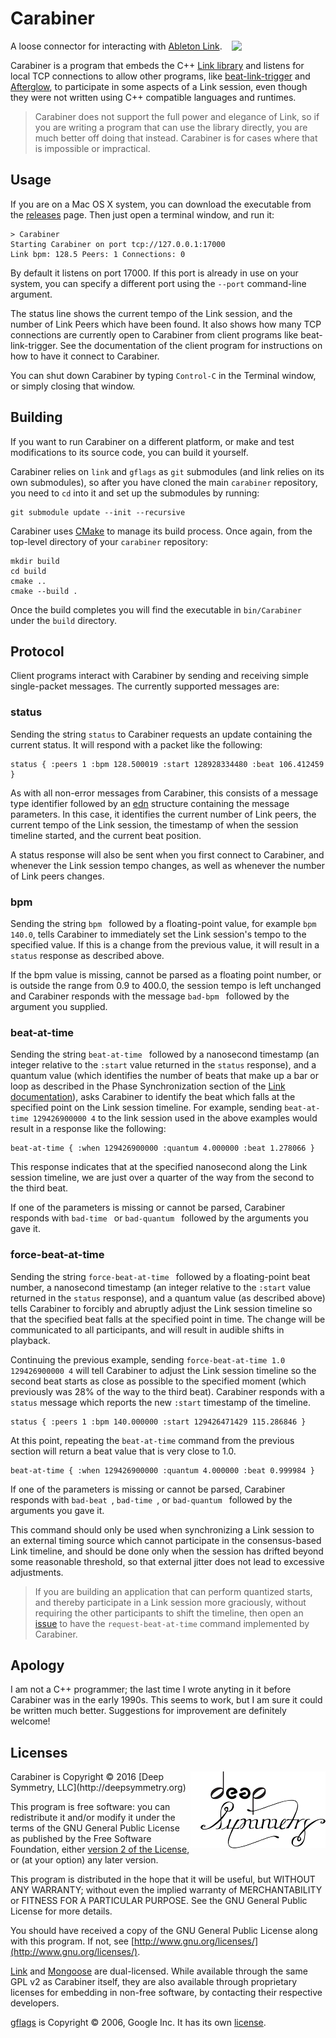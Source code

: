# Carabiner

<image align="right" width="150" src="doc/assets/carabiner.jpg">

A loose connector for interacting with
[Ableton Link](https://www.ableton.com/en/link/).

Carabiner is a program that embeds the C++
[Link library](https://github.com/Ableton/link) and listens for local
TCP connections to allow other programs, like
[beat-link-trigger](https://github.com/brunchboy/beat-link-trigger#beat-link-trigger)
and [Afterglow](https://github.com/brunchboy/afterglow#afterglow), to
participate in some aspects of a Link session, even though they were
not written using C++ compatible languages and runtimes.

> Carabiner does not support the full power and elegance of Link, so
> if you are writing a program that can use the library directly, you
> are much better off doing that instead. Carabiner is for cases where
> that is impossible or impractical.

## Usage

If you are on a Mac OS X system, you can download the executable from
the [releases](https://github.com/brunchboy/carabiner/releases) page.
Then just open a terminal window, and run it:

    > Carabiner
    Starting Carabiner on port tcp://127.0.0.1:17000
    Link bpm: 128.5 Peers: 1 Connections: 0

By default it listens on port 17000. If this port is already in use on
your system, you can specify a different port using the `--port`
command-line argument.

The status line shows the current tempo of the Link session, and the
number of Link Peers which have been found. It also shows how many TCP
connections are currently open to Carabiner from client programs like
beat-link-trigger. See the documentation of the client program for
instructions on how to have it connect to Carabiner.

You can shut down Carabiner by typing `Control-C` in the Terminal
window, or simply closing that window.

## Building

If you want to run Carabiner on a different platform, or make and test
modifications to its source code, you can build it yourself.

Carabiner relies on `link` and `gflags` as `git` submodules (and link
relies on its own submodules), so after you have cloned the main
`carabiner` repository, you need to `cd` into it and set up the
submodules by running:

    git submodule update --init --recursive

Carabiner uses [CMake](https://www.cmake.org/) to manage its build
process. Once again, from the top-level directory of your `carabiner`
repository:

    mkdir build
    cd build
    cmake ..
    cmake --build .

Once the build completes you will find the executable in
`bin/Carabiner` under the `build` directory.

## Protocol

Client programs interact with Carabiner by sending and receiving
simple single-packet messages. The currently supported messages are:

### status

Sending the string `status` to Carabiner requests an update containing
the current status. It will respond with a packet like the following:

    status { :peers 1 :bpm 128.500019 :start 128928334480 :beat 106.412459 }

As with all non-error messages from Carabiner, this consists of a
message type identifier followed by an
[edn](https://github.com/edn-format/edn#edn) structure containing the
message parameters. In this case, it identifies the current number of
Link peers, the current tempo of the Link session, the timestamp
of when the session timeline started, and the current beat position.

A status response will also be sent when you first connect to
Carabiner, and whenever the Link session tempo changes, as well as
whenever the number of Link peers changes.

### bpm

Sending the string `bpm ` followed by a floating-point value, for
example `bpm 140.0`, tells Carabiner to immediately set the Link
session's tempo to the specified value. If this is a change from the
previous value, it will result in a `status` response as described
above.

If the bpm value is missing, cannot be parsed as a floating point
number, or is outside the range from 0.9 to 400.0, the session tempo
is left unchanged and Carabiner responds with the message `bad-bpm `
followed by the argument you supplied.

### beat-at-time

Sending the string `beat-at-time ` followed by a nanosecond timestamp
(an integer relative to the `:start` value returned in the `status`
response), and a quantum value (which identifies the number of beats
that make up a bar or loop as described in the Phase Synchronization
section of the [Link documentation](http://ableton.github.io/link/)),
asks Carabiner to identify the beat which falls at the specified point
on the Link session timeline. For example, sending `beat-at-time
129426900000 4` to the link session used in the above examples
would result in a response like the following:

    beat-at-time { :when 129426900000 :quantum 4.000000 :beat 1.278066 }

This response indicates that at the specified nanosecond along the
Link session timeline, we are just over a quarter of the way from the
second to the third beat.

If one of the parameters is missing or cannot be parsed, Carabiner
responds with `bad-time ` or `bad-quantum ` followed by the arguments
you gave it.

### force-beat-at-time

Sending the string `force-beat-at-time ` followed by a floating-point
beat number, a nanosecond timestamp (an integer relative to the
`:start` value returned in the `status` response), and a quantum value
(as described above) tells Carabiner to forcibly and abruptly adjust
the Link session timeline so that the specified beat falls at the
specified point in time. The change will be communicated to all
participants, and will result in audible shifts in playback.

Continuing the previous example, sending `force-beat-at-time 1.0
129426900000 4` will tell Carabiner to adjust the Link session
timeline so the second beat starts as close as possible to the
specified moment (which previously was 28% of the way to the third
beat). Carabiner responds with a `status` message which reports the
new `:start` timestamp of the timeline.

    status { :peers 1 :bpm 140.000000 :start 129426471429 115.286846 }

At this point, repeating the `beat-at-time` command from the previous
section will return a beat value that is very close to 1.0.

    beat-at-time { :when 129426900000 :quantum 4.000000 :beat 0.999984 }

If one of the parameters is missing or cannot be parsed, Carabiner
responds with `bad-beat `, `bad-time `, or `bad-quantum ` followed by
the arguments you gave it.

This command should only be used when synchronizing a Link session to
an external timing source which cannot participate in the
consensus-based Link timeline, and should be done only when the
session has drifted beyond some reasonable threshold, so that external
jitter does not lead to excessive adjustments.

> If you are building an application that can perform quantized
> starts, and thereby participate in a Link session more graciously,
> without requiring the other participants to shift the timeline, then
> open an [issue](https://github.com/brunchboy/carabiner/issues) to
> have the `request-beat-at-time` command implemented by Carabiner.

## Apology

I am not a C++ programmer; the last time I wrote anyting in it before
Carabiner was in the early 1990s. This seems to work, but I am sure it
could be written much better. Suggestions for improvement are
definitely welcome!

## Licenses

<img align="right" alt="Deep Symmetry" src="doc/assets/DS-logo-bw-200-padded-left.png">
Carabiner is Copyright © 2016 [Deep Symmetry, LLC](http://deepsymmetry.org)

This program is free software: you can redistribute it and/or modify
it under the terms of the GNU General Public License as published by
the Free Software Foundation, either
[version 2 of the License](LICENSE.md), or (at your option) any later
version.

This program is distributed in the hope that it will be useful, but
WITHOUT ANY WARRANTY; without even the implied warranty of
MERCHANTABILITY or FITNESS FOR A PARTICULAR PURPOSE. See the GNU
General Public License for more details.

You should have received a copy of the GNU General Public License
along with this program. If not, see
[http://www.gnu.org/licenses/](http://www.gnu.org/licenses/).

[Link](https://github.com/Ableton/link) and
[Mongoose](https://github.com/cesanta/mongoose) are dual-licensed.
While available through the same GPL v2 as Carabiner itself, they are
also available through proprietary licenses for embedding in non-free
software, by contacting their respective developers.

[gflags](https://github.com/gflags/gflags) is Copyright © 2006, Google
Inc. It has its own [license](GFLAGS_LICENSE.txt).
